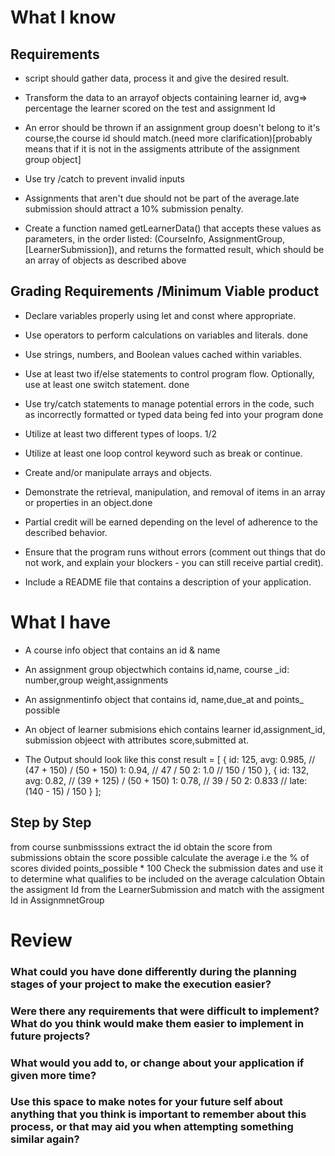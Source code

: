 # What I know

## Requirements

- script should gather data, process it and give the desired result.

- Transform the data to an arrayof objects containing learner id, avg=> percentage the learner scored on the test and assignment Id

- An error should be thrown if an assignment group doesn't belong to it's course,the course id should match.(need more clarification)[probably means that if it is not in the assigments attribute of the assignment group object]

- Use try /catch to prevent invalid inputs 

- Assignments that aren't due should not be part of the average.late submission should attract a 10% submission penalty.

- Create a function named getLearnerData() that accepts these values as parameters, in the order listed: (CourseInfo, AssignmentGroup, [LearnerSubmission]), and returns the formatted result, which should be an array of objects as described above


## Grading Requirements /Minimum Viable product

- Declare variables properly using let and const where appropriate.

- Use operators to perform calculations on variables and literals. done

- Use strings, numbers, and Boolean values cached within variables.

- Use at least two if/else statements to control program flow. Optionally, use at least one switch statement. done

- Use try/catch statements to manage potential errors in the code, such as incorrectly formatted or typed data being fed into your program done

- Utilize at least two different types of loops. 1/2

- Utilize at least one loop control keyword such as break or continue.

- Create and/or manipulate arrays and objects.

- Demonstrate the retrieval, manipulation, and removal of items in an array or properties in an object.done

- Partial credit will be earned depending on the level of adherence to the described behavior.

- Ensure that the program runs without errors (comment out things that do not work, and explain your blockers - you can still receive partial credit).

- Include a README file that contains a description of your application.


# What I have 

- A course info object that contains an id & name

- An assignment group objectwhich contains id,name, course _id: number,group weight,assignments

- An assignmentinfo object that contains id, name,due_at and points_ possible

- An object of learner submisions ehich contains learner id,assignment_id, submission objeect with attributes score,submitted at.

- The Output should look like this
     const result = [
    {
      id: 125,
      avg: 0.985, // (47 + 150) / (50 + 150)
      1: 0.94, // 47 / 50
      2: 1.0 // 150 / 150
    },
    {
      id: 132,
      avg: 0.82, // (39 + 125) / (50 + 150)
      1: 0.78, // 39 / 50
      2: 0.833 // late: (140 - 15) / 150
    }
  ];

## Step by Step

from course sunbmisssions extract the id
obtain the score from submissions 
obtain the score possible
calculate the average i.e the % of scores divided points_possible * 100
Check the submission dates and use it to determine what qualifies to be included on the average calculation
Obtain the assigment Id from the LearnerSubmission and match with the assigment Id in AssignmnetGroup







# Review

### What could you have done differently during the planning stages of your project to make the execution easier?



### Were there any requirements that were difficult to implement? What do you think would make them easier to implement in future projects?


### What would you add to, or change about your application if given more time?

### Use this space to make notes for your future self about anything that you think is important to remember about this process, or that may aid you when attempting something similar again?